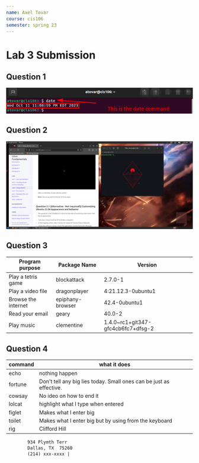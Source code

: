 ```yaml
---
name: Axel Tovar
course: cis106
semester: spring 23
---
```


# Lab 3 Submission

## Question 1
![q1.1](q1.1.png)

## Question 2
![q2.1](q2.1.png)

## Question 3
| Program purpose     | Package Name     | Version                            |
| ------------------- | ---------------- | ---------------------------------- |
| Play a tetris game  | blockattack      | 2.7.0-1                            |
| Play a video file   | dragonplayer     | 4:21.12.3-0ubuntu1                 |
| Browse the internet | epiphany-browser | 42.4-0ubuntu1                      |
| Read your email     | geary            | 40.0-2                             |
| Play music          | clementine       | 1.4.0~rc1+git347-gfc4cb6fc7+dfsg-2 |


## Question 4
| command | what it does                                                         |
| ------- | -------------------------------------------------------------------- |
| echo    | nothing happen                                                       |
| fortune | Don't tell any big lies today.  Small ones can be just as effective. |
| cowsay  | No ideo on how to end it                                             |
| lolcat  | highlight what I type when entered                                   |
| figlet  | Makes what I enter big                                               |
| toilet  | Makes what I enter big but by using from the keyboard                |
| rig     | Clifford Hill 
            934 Plymth Terr
            Dallas, TX  75260
            (214) xxx-xxxx |